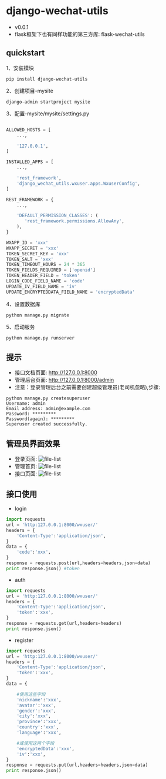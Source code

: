 

django-wechat-utils
====================
* v0.0.1
* flask框架下也有同样功能的第三方库: flask-wechat-utils

quickstart
--------------------

1、安装模块
```shell
pip install django-wechat-utils
```

2、创建项目-mysite
```shell
django-admin startproject mysite
```

3、配置-mysite/mysite/settings.py
```python

ALLOWED_HOSTS = [
    ...,

    '127.0.0.1',
]

INSTALLED_APPS = [
	...,

    'rest_framework',
    'django_wechat_utils.wxuser.apps.WxuserConfig',
]

REST_FRAMEWORK = {
	...,

    'DEFAULT_PERMISSION_CLASSES': (
       'rest_framework.permissions.AllowAny',
    ),
}

WXAPP_ID = 'xxx'
WXAPP_SECRET = 'xxx'
TOKEN_SECRET_KEY = 'xxx'
TOKEN_SALT = 'xxx'
TOKEN_TIMEOUT_HOURS = 24 * 365
TOKEN_FIELDS_REQUIRED = ['openid']
TOKEN_HEADER_FIELD = 'token'
LOGIN_CODE_FIELD_NAME = 'code'
UPDATE_IV_FIELD_NAME = 'iv'
UPDATE_ENCRYPTEDDATA_FIELD_NAME = 'encryptedData'
```

4、设置数据库
```shell
python manage.py migrate
```

5、启动服务
```shell
python manage.py runserver
```

提示
--------------------
* 接口文档页面: http://127.0.0.1:8000
* 管理后台页面: http://127.0.0.1:8000/admin
* 注意：登录管理后台之前需要创建超级管理员(老司机忽略),步骤:
```shell
python manage.py createsuperuser
Username: admin
Email address: admin@example.com
Password: *********
Password(again): *********
Superuser created successfully.
```

管理员界面效果
--------------------
* 登录页面:   ![file-list](https://dogbelt.cn/static/wyy/django-admin-login.jpg)
* 管理首页: ![file-list](https://dogbelt.cn/static/wyy/django-admin-index.jpg)
* 接口页面: ![file-list](https://dogbelt.cn/static/wyy/django-api-index.jpg)


接口使用
--------------------
* login
```python
import requests
url = 'http:127.0.0.1:8000/wxuser/'
headers = {
	'Content-Type':'application/json',
}
data = {
	'code':'xxx',
}
response = requests.post(url,headers=headers,json=data)
print response.json() #token
```

* auth
```python
import requests
url = 'http:127.0.0.1:8000/wxuser/'
headers = {
	'Content-Type':'application/json',
	'token':'xxx',
}
response = requests.get(url,headers=headers)
print response.json()
```

* register
```python
import requests
url = 'http:127.0.0.1:8000/wxuser/'
headers = {
	'Content-Type':'application/json',
	'token':'xxx',
}
data = {

	#使用这些字段
	'nickname':'xxx',
	'avatar':'xxx',
	'gender':'xxx',
	'city':'xxx',
	'province':'xxx',
	'country':'xxx',
	'language':'xxx',

	#或使用这两个字段
	'encryptedData':'xxx',
	'iv':'xxx',
}
response = requests.put(url,headers=headers,json=data)
print response.json()
```